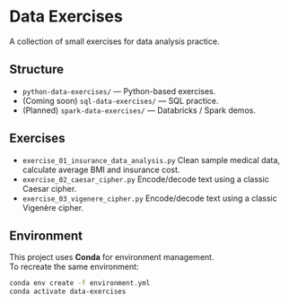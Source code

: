 # Data Exercises

A collection of small exercises for data analysis practice.

## Structure
- `python-data-exercises/` — Python-based exercises.
- (Coming soon) `sql-data-exercises/` — SQL practice.
- (Planned) `spark-data-exercises/` — Databricks / Spark demos.

## Exercises
- `exercise_01_insurance_data_analysis.py`
  Clean sample medical data, calculate average BMI and insurance cost.
- `exercise_02_caesar_cipher.py` 
  Encode/decode text using a classic Caesar cipher.
- `exercise_03_vigenere_cipher.py`
  Encode/decode text using a classic Vigenère cipher.


## Environment
This project uses **Conda** for environment management.  
To recreate the same environment:

```bash
conda env create -f environment.yml
conda activate data-exercises